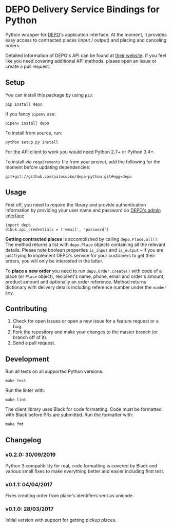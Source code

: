 # DEPO Delivery Service Bindings for Python

Python wrapper for [DEPO](https://depo.sk)'s application interface. At the moment, it provides easy access to contracted places (input / output) and placing and canceling orders.

Detailed information of DEPO's API can be found at [their website](https://admin.depo.sk/apigility/documentation/Api-v2). If you feel like you need covering additional API methods, please open an issue or create a pull request.

## Setup

You can install this package by using `pip`:

	pip install depo

If you fancy `pipenv` use:

	pipenv install depo

To install from source, run:

	python setup.py install

For the API client to work you would need Python 2.7+ or Python 3.4+.

To install via `requirements` file from your project, add the following for the moment before updating dependencies:

	git+git://github.com/palosopko/depo-python.git#egg=depo

## Usage

First off, you need to require the library and provide authentication information by providing your user name and password do [DEPO's admin interface](https://admin.depo.sk`)

	import depo
	dibuk.api_credentials = ('email', 'password')

**Getting contracted places** is accomplished by calling `depo.Place.all()`. The method returns a list with `depo.Place` objects containing all the relevant details. Please note boolean properties `is_input` and `is_output` – if you are just trying to implement DEPO's service for your customers to get their orders, you will only be interested in the latter.

To **place a new order** you need to run `depo.Order.create()` with code of a place (or `Place` object), recipient's name, phone, email and order's amount, product amount and optionally an order reference. Method returns dictionary with delivery details including reference number under the `number` key.

## Contributing

1.  Check for open issues or open a new issue for a feature request or a bug.
2.  Fork the repository and make your changes to the master branch (or branch off of it).
3.  Send a pull request.

## Development

Run all tests on all supported Python versions:

	make test

Run the linter with:

	make lint

The client library uses Black for code formatting. Code must be formatted with Black before PRs are submitted. Run the formatter with:

	make fmt

## Changelog

### v0.2.0: 30/09/2019

Python 3 compatibility for real, code formatting is covered by Black and various small fixes to make everything better and easier including first test.

### v0.1.1: 04/04/2017

Fixes creating order from place's identifiers sent as unicode.

### v0.1.0: 28/03/2017

Initial version with support for getting pickup places.
